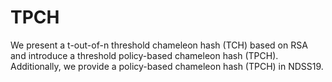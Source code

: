 # TPCH
We present a t-out-of-n threshold chameleon hash (TCH) based on RSA and introduce a threshold policy-based chameleon hash (TPCH). Additionally, we provide a policy-based chameleon hash (TPCH) in NDSS19.

